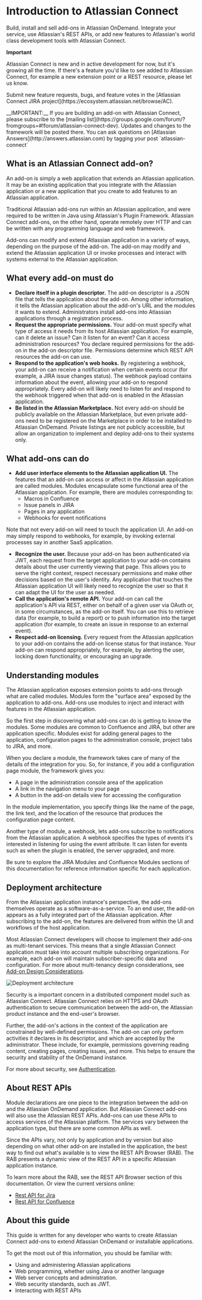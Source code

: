# Introduction to Atlassian Connect
Build, install and sell add-ons in Atlassian OnDemand. Integrate your service, use Atlassian's REST APIs, or add new
features to Atlassian's world class development tools with Atlassian Connect.

<div class="aui-message warning">
    <p class="title">
        <span class="aui-icon icon-warning"></span>
        <strong>Important</strong>
    </p>
    Atlassian Connect is new and in active development for now, but it's growing all the time. If there's a feature
    you'd like to see added to Atlassian Connect, for example a new extension point or a REST resource, please let us know.
    <p>
    Submit new feature requests, bugs, and feature votes in the
    [Atlassian Connect JIRA project](https://ecosystem.atlassian.net/browse/AC).
    <p>
    __IMPORTANT:__ If you are building an add-on with Atlassian Connect, please subscribe to the
    [mailing list](https://groups.google.com/forum/?fromgroups=#!forum/atlassian-connect-dev). Updates and changes to
    the framework will be posted there. You can ask questions on [Atlassian Answers](http://answers.atlassian.com) by
    tagging your post `atlassian-connect`

</div>

## What is an Atlassian Connect add-on?
An add-on is simply a web application that extends an Atlassian application. It may be an existing application that you
integrate with the Atlassian application or a new application that you create to add features to an Atlassian application.

Traditional Atlassian add-ons run within an Atlassian application, and were required to be written in Java using
Atlassian's Plugin Framework. Atlassian Connect add-ons, on the other hand, operate remotely over HTTP and can be
written with any programming language and web framework.

Add-ons can modify and extend Atlassian application in a variety of ways, depending on the purpose of the add-on. The
add-on may modify and extend the Atlassian application UI or invoke processes and interact with systems external to the
Atlassian application.

## What every add-on must do
- **Declare itself in a plugin descriptor.** The add-on descriptor is a JSON file that tells the application about the
add-on. Among other information, it tells the Atlassian application about the add-on's URL and the modules it wants to
extend. Administrators install add-ons into Atlassian applications through a registration process.
- **Request the appropriate permissions.** Your add-on must specify what type of access it needs from its host Atlassian
application. For example, can it delete an issue? Can it listen for an event? Can it access administration resources?
You declare required permissions for the add-on in the add-on descriptor file. Permissions determine which REST API
resources the add-on can use.
- **Respond to the application's web hooks.** By registering a webhook, your add-on can receive a notification when
certain events occur (for example, a JIRA issue changes status). The webhook payload contains information about the
event, allowing your add-on to respond appropriately. Every add-on will likely need to listen for and respond to the
webhook triggered when that add-on is enabled in the Atlassian application.
- **Be listed in the Atlassian Marketplace.** Not every add-on should be publicly available on the Atlassian
Marketplace, but even private add-ons need to be registered on the Marketplace in order to be installed to Atlassian
OnDemand. Private listings are not publicly accessible, but allow an organization to implement and deploy add-ons to
their systems only.

## What add-ons can do
- **Add user interface elements to the Atlassian application UI.** The features that an add-on can access or affect in
the Atlassian application are called modules. Modules encapsulate some functional area of the Atlassian application.
For example, there are modules corresponding to:
	- Macros in Confluence
	- Issue panels in JIRA
	- Pages in any application
	- Webhooks for event notifications

Note that not every add-on will need to touch the application UI. An add-on may simply respond to webhooks, for example,
by invoking external processes say in another SaaS application.

- **Recognize the user.** Because your add-on has been authenticated via JWT, each request from the target application
to your add-on contains details about the user currently viewing that page. This allows you to serve the right context,
respect necessary permissions and make other decisions based on the user's identity.
Any application that touches the Atlassian application UI will likely need to recognize the user so that it can adapt
the UI for the user as needed.
- **Call the application's remote API.** Your add-on can call the application's API via REST, either on behalf of a
given user via OAuth or, in some circumstances, as the add-on itself. You can use this to retrieve data (for example,
to build a report) or to push information into the target application (for example, to create an issue in response to
an external event).
- **Respect add-on licensing.** Every request from the Atlassian application to your add-on contains the add-on license
status for that instance. Your add-on can respond appropriately, for example, by alerting the user, locking down
functionality, or encouraging an upgrade.

## Understanding modules
The Atlassian application exposes extension points to add-ons through what are called modules. Modules form the
"surface area" exposed by the application to add-ons. Add-ons use modules to inject and interact with features in the
Atlassian application.

So the first step in discovering what add-ons can do is getting to know the modules. Some modules are common to
Confluence and JIRA, but other are application specific. Modules exist for adding general pages to the application,
configuration pages to the administration console, project tabs to JIRA, and more.

When you declare a module, the framework takes care of many of the details of the integration for you. So, for instance,
if you add a configuration page module, the framework gives you:

- A page in the administration console area of the application
- A link in the navigation menu to your page
- A button in the add-on details view for accessing the configuration

In the module implementation, you specify things like the name of the page, the link text, and the location of the
resource that produces the configuration page content.

Another type of module, a webhook, lets add-ons subscribe to notifications from the Atlassian application. A webhook
specifies the types of events it's interested in listening for using the event attribute. It can listen for events such
as when the plugin is enabled, the server upgraded, and more.

Be sure to explore the JIRA Modules and Confluence Modules sections of this documentation for reference information
specific for each application.

## Deployment architecture
From the Atlassian application instance's perspective, the add-ons themselves operate as a software-as-a-service. To an
end user, the add-on appears as a fully integrated part of the Atlassian application. After subscribing to the add-on,
the features are delivered from within the UI and workflows of the host application.

Most Atlassian Connect developers will choose to implement their add-ons as multi-tenant services. This means that a
single Atlassian Connect application must take into account multiple subscribing organizations. For example, each add-on
will maintain subscriber-specific data and configuration. For more about multi-tenancy design considerations, see
[Add-on Design Considerations](https://developer.atlassian.com/display/AC/Add-on+Design+Considerations).

<img src="../../assets/images/DocDiagram.png" alt="Deployment architecture" />

Security is a important concern in a distributed component model such as Atlassian Connect. Atlassian Connect relies on
HTTPS and OAuth authentication to secure communication between the add-on, the Atlassian product instance and the
end-user's browser.

Further, the add-on's actions in the context of the application are constrained by well-defined permissions. The add-on
can only perform activities it declares in its descriptor, and which are accepted by the administrator. These include,
for example, permissions governing reading content, creating pages, creating issues, and more. This helps to ensure the
security and stability of the OnDemand instance.

For more about security, see [Authentication](authentication.html).

## About REST APIs
Module declarations are one piece to the integration between the add-on and the Atlassian OnDemand application. But
Atlassian Connect add-ons will also use the Atlassian REST APIs. Add-ons can use these APIs to access services of the
Atlassian platform. The services vary between the application type, but there are some common APIs as well.

Since the APIs vary, not only by application and by version but also depending on what other add-on are installed in the
application, the best way to find out what's available is to view the REST API Browser (RAB). The RAB presents a dynamic
view of the REST API in a specific Atlassian application instance.

To learn more about the RAB, see the REST API Browser section of this documentation. Or view the current versions online:

 * [Rest API for Jira](https://jira.atlassian.com/plugins/servlet/restbrowser#/)
 * [Rest API for Confluence](https://confluence.atlassian.com/plugins/servlet/restbrowser#/)

## About this guide
This guide is written for any developer who wants to create Atlassian Connect add-ons to extend Atlassian OnDemand or
installable applications.

To get the most out of this information, you should be familiar with:

- Using and administering Atlassian applications
- Web programming, whether using Java or another language
- Web server concepts and administration.
- Web security standards, such as JWT.
- Interacting with REST APIs

